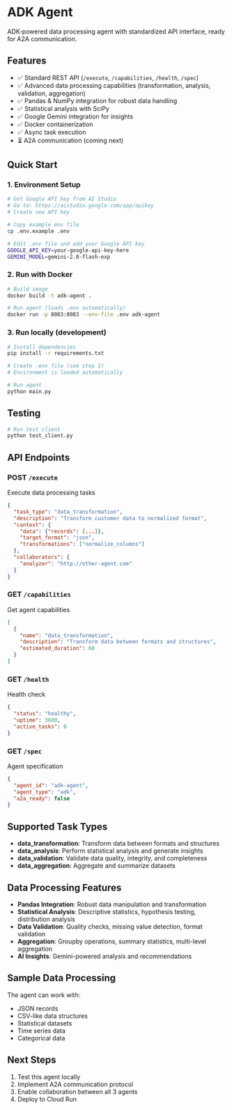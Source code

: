 # ADK Agent

ADK-powered data processing agent with standardized API interface, ready for A2A communication.

## Features

- ✅ Standard REST API (`/execute`, `/capabilities`, `/health`, `/spec`)
- ✅ Advanced data processing capabilities (transformation, analysis, validation, aggregation)
- ✅ Pandas & NumPy integration for robust data handling
- ✅ Statistical analysis with SciPy
- ✅ Google Gemini integration for insights
- ✅ Docker containerization
- ✅ Async task execution
- ⏳ A2A communication (coming next)

## Quick Start

### 1. Environment Setup
```bash
# Get Google API key from AI Studio
# Go to: https://aistudio.google.com/app/apikey
# Create new API key

# Copy example env file
cp .env.example .env

# Edit .env file and add your Google API key
GOOGLE_API_KEY=your-google-api-key-here
GEMINI_MODEL=gemini-2.0-flash-exp
```

### 2. Run with Docker
```bash
# Build image
docker build -t adk-agent .

# Run agent (loads .env automatically)
docker run -p 8083:8083 --env-file .env adk-agent
```

### 3. Run locally (development)
```bash
# Install dependencies
pip install -r requirements.txt

# Create .env file (see step 1)
# Environment is loaded automatically

# Run agent
python main.py
```

## Testing

```bash
# Run test client
python test_client.py
```

## API Endpoints

### POST `/execute`
Execute data processing tasks
```json
{
  "task_type": "data_transformation",
  "description": "Transform customer data to normalized format",
  "context": {
    "data": {"records": [...]},
    "target_format": "json",
    "transformations": ["normalize_columns"]
  },
  "collaborators": {
    "analyzer": "http://other-agent.com"
  }
}
```

### GET `/capabilities`
Get agent capabilities
```json
[
  {
    "name": "data_transformation",
    "description": "Transform data between formats and structures",
    "estimated_duration": 60
  }
]
```

### GET `/health`
Health check
```json
{
  "status": "healthy",
  "uptime": 3600,
  "active_tasks": 0
}
```

### GET `/spec`
Agent specification
```json
{
  "agent_id": "adk-agent",
  "agent_type": "adk",
  "a2a_ready": false
}
```

## Supported Task Types

- **data_transformation**: Transform data between formats and structures
- **data_analysis**: Perform statistical analysis and generate insights
- **data_validation**: Validate data quality, integrity, and completeness
- **data_aggregation**: Aggregate and summarize datasets

## Data Processing Features

- **Pandas Integration**: Robust data manipulation and transformation
- **Statistical Analysis**: Descriptive statistics, hypothesis testing, distribution analysis
- **Data Validation**: Quality checks, missing value detection, format validation
- **Aggregation**: Groupby operations, summary statistics, multi-level aggregation
- **AI Insights**: Gemini-powered analysis and recommendations

## Sample Data Processing

The agent can work with:
- JSON records
- CSV-like data structures
- Statistical datasets
- Time series data
- Categorical data

## Next Steps

1. Test this agent locally
2. Implement A2A communication protocol
3. Enable collaboration between all 3 agents
4. Deploy to Cloud Run